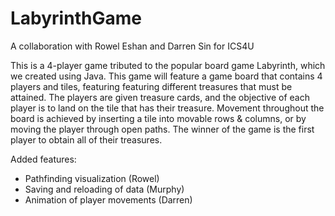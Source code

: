 # LabyrinthGame

A collaboration with Rowel Eshan and Darren Sin for ICS4U

This is a 4-player game tributed to the popular board game Labyrinth, which we created using Java. This game will feature a game board that contains 4 players and tiles, featuring featuring different treasures that must be attained. The players are given treasure cards, and the objective of each player is to land on the tile that has their treasure. Movement throughout the board is achieved by inserting a tile into movable rows & columns, or by moving the player through open paths. The winner of the game is the first player to obtain all of their treasures.

Added features: 
 - Pathfinding visualization (Rowel)
 - Saving and reloading of data (Murphy)
 - Animation of player movements (Darren)

